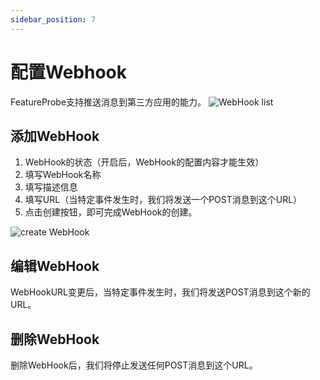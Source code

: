 ```yaml
---
sidebar_position: 7
---
```


# 配置Webhook

FeatureProbe支持推送消息到第三方应用的能力。
![WebHook list](/WebHook_list.png)

## 添加WebHook

1. WebHook的状态（开启后，WebHook的配置内容才能生效）
2. 填写WebHook名称
3. 填写描述信息
4. 填写URL（当特定事件发生时，我们将发送一个POST消息到这个URL）
5. 点击创建按钮，即可完成WebHook的创建。

![create WebHook](/WebHook.png)

## 编辑WebHook
WebHookURL变更后，当特定事件发生时，我们将发送POST消息到这个新的URL。

## 删除WebHook
删除WebHook后，我们将停止发送任何POST消息到这个URL。
